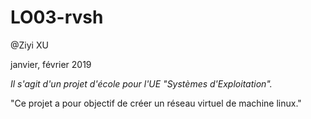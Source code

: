 # LO03-rvsh



@Ziyi XU



janvier, février 2019



*Il s'agit d'un projet d'école pour l'UE "Systèmes d'Exploitation".*

"Ce projet a pour objectif de créer un réseau virtuel de machine linux."